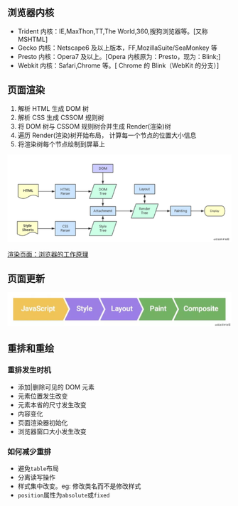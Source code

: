 ## 浏览器内核

- Trident 内核：IE,MaxThon,TT,The World,360,搜狗浏览器等。[又称 MSHTML]
- Gecko 内核：Netscape6 及以上版本，FF,MozillaSuite/SeaMonkey 等
- Presto 内核：Opera7 及以上。[Opera 内核原为：Presto，现为：Blink;]
- Webkit 内核：Safari,Chrome 等。[ Chrome 的 Blink（WebKit 的分支）]

## 页面渲染

1. 解析 HTML 生成 DOM 树
2. 解析 CSS 生成 CSSOM 规则树
3. 将 DOM 树与 CSSOM 规则树合并生成 Render(渲染)树
4. 遍历 Render(渲染)树开始布局， 计算每一个节点的位置大小信息
5. 将渲染树每个节点绘制到屏幕上

![](https://raw.githubusercontent.com/littleprincewdk/figure-bed/master/20210503170004.png)

[渲染页面：浏览器的工作原理](https://developer.mozilla.org/zh-CN/docs/Web/Performance/How_browsers_work)

## 页面更新

![](https://raw.githubusercontent.com/littleprincewdk/figure-bed/master/20210503170730.png)

## 重排和重绘

### 重排发生时机

- 添加|删除可见的 DOM 元素
- 元素位置发生改变
- 元素本省的尺寸发生改变
- 内容变化
- 页面渲染器初始化
- 浏览器窗口大小发生改变

### 如何减少重排

- 避免`table`布局
- 分离读写操作
- 样式集中改变。eg: 修改类名而不是修改样式
- `position`属性为`absolute`或`fixed`
